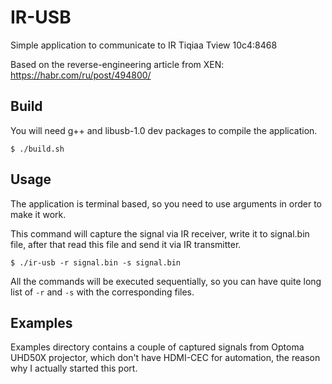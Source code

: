 # IR-USB

Simple application to communicate to IR Tiqiaa Tview 10c4:8468

Based on the reverse-engineering article from XEN: https://habr.com/ru/post/494800/

## Build

You will need g++ and libusb-1.0 dev packages to compile the application.
```
$ ./build.sh
```

## Usage

The application is terminal based, so you need to use arguments in order to make it work.

This command will capture the signal via IR receiver, write it to signal.bin file, after that read
this file and send it via IR transmitter.
```
$ ./ir-usb -r signal.bin -s signal.bin
```

All the commands will be executed sequentially, so you can have quite long list of `-r` and `-s`
with the corresponding files.

## Examples

Examples directory contains a couple of captured signals from Optoma UHD50X projector, which don't
have HDMI-CEC for automation, the reason why I actually started this port.
